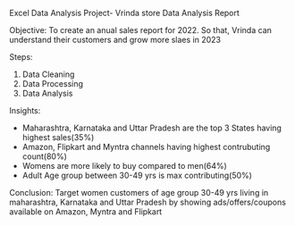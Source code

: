 Excel Data Analysis Project- Vrinda store Data Analysis Report

Objective: To create an anual sales report for 2022. So that, Vrinda can understand their customers and grow more slaes in 2023

Steps:
1) Data Cleaning
2) Data Processing
3) Data Analysis

Insights: 
- Maharashtra, Karnataka and Uttar Pradesh are the top 3 States having highest sales(35%)
- Amazon, Flipkart and Myntra channels having highest contrubuting count(80%)
- Womens are more likely to buy compared to men(64%)
- Adult Age group between 30-49 yrs is max contributing(50%)

Conclusion: Target women customers of age group 30-49 yrs living in maharashtra, Karnataka and Uttar Pradesh by showing ads/offers/coupons available on Amazon, Myntra and Flipkart

  
